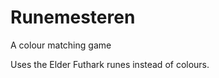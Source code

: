 Runemesteren
============

A colour matching game

Uses the Elder Futhark runes instead of colours.
